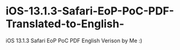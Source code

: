 # iOS-13.1.3-Safari-EoP-PoC-PDF-Translated-to-English-
iOS 13.1.3 Safari EoP PoC PDF English Verison by Me :)
